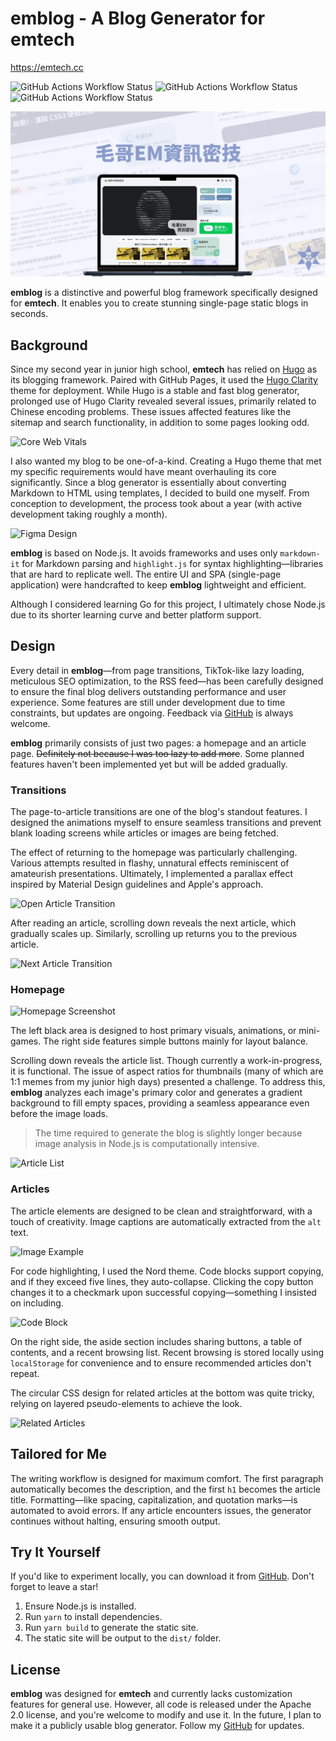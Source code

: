 # emblog - A Blog Generator for emtech

https://emtech.cc

![GitHub Actions Workflow Status](https://img.shields.io/github/actions/workflow/status/Edit-Mr/emtech/markdown-validation.yml?label=Markdown) ![GitHub Actions Workflow Status](https://img.shields.io/github/actions/workflow/status/Edit-Mr/emtech/autocorrect.yml?label=Format) ![GitHub Actions Workflow Status](https://img.shields.io/github/actions/workflow/status/Edit-Mr/emtech/file-size-check.yml?label=Image%20Size)

![emtech og image](static/img/og.webp)



**emblog** is a distinctive and powerful blog framework specifically designed for **emtech**. It enables you to create stunning single-page static blogs in seconds.

## Background

Since my second year in junior high school, **emtech** has relied on [Hugo](https://gohugo.io/) as its blogging framework. Paired with GitHub Pages, it used the [Hugo Clarity](https://github.com/chipzoller/hugo-clarity) theme for deployment. While Hugo is a stable and fast blog generator, prolonged use of Hugo Clarity revealed several issues, primarily related to Chinese encoding problems. These issues affected features like the sitemap and search functionality, in addition to some pages looking odd.

![Core Web Vitals](https://emtech.cc/static/emblog/google.webp)

I also wanted my blog to be one-of-a-kind. Creating a Hugo theme that met my specific requirements would have meant overhauling its core significantly. Since a blog generator is essentially about converting Markdown to HTML using templates, I decided to build one myself. From conception to development, the process took about a year (with active development taking roughly a month).

![Figma Design](https://emtech.cc/static/emblog/image.png)

**emblog** is based on Node.js. It avoids frameworks and uses only `markdown-it` for Markdown parsing and `highlight.js` for syntax highlighting—libraries that are hard to replicate well. The entire UI and SPA (single-page application) were handcrafted to keep **emblog** lightweight and efficient.

Although I considered learning Go for this project, I ultimately chose Node.js due to its shorter learning curve and better platform support.

## Design

Every detail in **emblog**—from page transitions, TikTok-like lazy loading, meticulous SEO optimization, to the RSS feed—has been carefully designed to ensure the final blog delivers outstanding performance and user experience. Some features are still under development due to time constraints, but updates are ongoing. Feedback via [GitHub](https://github.com/Edit-Mr/emtech) is always welcome.

**emblog** primarily consists of just two pages: a homepage and an article page. ~~Definitely not because I was too lazy to add more~~. Some planned features haven't been implemented yet but will be added gradually.

### Transitions

The page-to-article transitions are one of the blog's standout features. I designed the animations myself to ensure seamless transitions and prevent blank loading screens while articles or images are being fetched.

The effect of returning to the homepage was particularly challenging. Various attempts resulted in flashy, unnatural effects reminiscent of amateurish presentations. Ultimately, I implemented a parallax effect inspired by Material Design guidelines and Apple's approach.

![Open Article Transition](https://emtech.cc/static/emblog/transition.gif)

After reading an article, scrolling down reveals the next article, which gradually scales up. Similarly, scrolling up returns you to the previous article.

![Next Article Transition](https://emtech.cc/static/emblog/continue.gif)

### Homepage

![Homepage Screenshot](https://emtech.cc/static/emblog/home.webp)

The left black area is designed to host primary visuals, animations, or mini-games. The right side features simple buttons mainly for layout balance.

Scrolling down reveals the article list. Though currently a work-in-progress, it is functional. The issue of aspect ratios for thumbnails (many of which are 1:1 memes from my junior high days) presented a challenge. To address this, **emblog** analyzes each image's primary color and generates a gradient background to fill empty spaces, providing a seamless appearance even before the image loads.

> The time required to generate the blog is slightly longer because image analysis in Node.js is computationally intensive.

![Article List](https://emtech.cc/static/emblog/tags.webp)

### Articles

The article elements are designed to be clean and straightforward, with a touch of creativity. Image captions are automatically extracted from the `alt` text.

![Image Example](https://emtech.cc/static/emblog/image.webp)

For code highlighting, I used the Nord theme. Code blocks support copying, and if they exceed five lines, they auto-collapse. Clicking the copy button changes it to a checkmark upon successful copying—something I insisted on including.

![Code Block](https://emtech.cc/static/emblog/code.webp)

On the right side, the aside section includes sharing buttons, a table of contents, and a recent browsing list. Recent browsing is stored locally using `localStorage` for convenience and to ensure recommended articles don't repeat.

The circular CSS design for related articles at the bottom was quite tricky, relying on layered pseudo-elements to achieve the look.

![Related Articles](https://emtech.cc/static/emblog/related.png)

## Tailored for Me

The writing workflow is designed for maximum comfort. The first paragraph automatically becomes the description, and the first `h1` becomes the article title. Formatting—like spacing, capitalization, and quotation marks—is automated to avoid errors. If any article encounters issues, the generator continues without halting, ensuring smooth output.

## Try It Yourself

If you'd like to experiment locally, you can download it from [GitHub](https://github.com/Edit-Mr/emtech). Don't forget to leave a star!

1. Ensure Node.js is installed.
2. Run `yarn` to install dependencies.
3. Run `yarn build` to generate the static site.
4. The static site will be output to the `dist/` folder.

## License

**emblog** was designed for **emtech** and currently lacks customization features for general use. However, all code is released under the Apache 2.0 license, and you're welcome to modify and use it. In the future, I plan to make it a publicly usable blog generator. Follow my [GitHub](https://github.com/Edit-Mr/emtech) for updates.